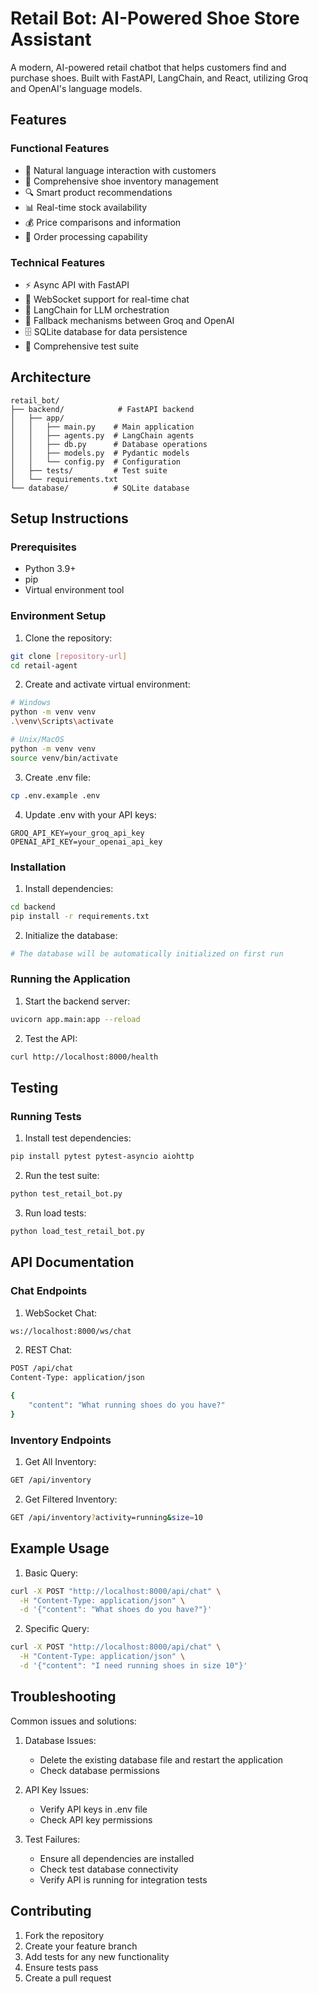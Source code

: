 # Retail Bot: AI-Powered Shoe Store Assistant

A modern, AI-powered retail chatbot that helps customers find and purchase shoes. Built with FastAPI, LangChain, and React, utilizing Groq and OpenAI's language models.

## Features

### Functional Features
- 🤖 Natural language interaction with customers
- 👟 Comprehensive shoe inventory management
- 🔍 Smart product recommendations
- 📊 Real-time stock availability
- 💰 Price comparisons and information
- 🛒 Order processing capability

### Technical Features
- ⚡ Async API with FastAPI
- 🔄 WebSocket support for real-time chat
- 🧠 LangChain for LLM orchestration
- 🔄 Fallback mechanisms between Groq and OpenAI
- 🗄️ SQLite database for data persistence
- 🧪 Comprehensive test suite

## Architecture

```
retail_bot/
├── backend/            # FastAPI backend
│   ├── app/
│   │   ├── main.py    # Main application
│   │   ├── agents.py  # LangChain agents
│   │   ├── db.py      # Database operations
│   │   ├── models.py  # Pydantic models
│   │   └── config.py  # Configuration
│   ├── tests/         # Test suite
│   └── requirements.txt
└── database/          # SQLite database
```

## Setup Instructions

### Prerequisites
- Python 3.9+
- pip
- Virtual environment tool

### Environment Setup

1. Clone the repository:
```bash
git clone [repository-url]
cd retail-agent
```

2. Create and activate virtual environment:
```bash
# Windows
python -m venv venv
.\venv\Scripts\activate

# Unix/MacOS
python -m venv venv
source venv/bin/activate
```

3. Create .env file:
```bash
cp .env.example .env
```

4. Update .env with your API keys:
```env
GROQ_API_KEY=your_groq_api_key
OPENAI_API_KEY=your_openai_api_key
```

### Installation

1. Install dependencies:
```bash
cd backend
pip install -r requirements.txt
```

2. Initialize the database:
```bash
# The database will be automatically initialized on first run
```

### Running the Application

1. Start the backend server:
```bash
uvicorn app.main:app --reload
```

2. Test the API:
```bash
curl http://localhost:8000/health
```

## Testing

### Running Tests

1. Install test dependencies:
```bash
pip install pytest pytest-asyncio aiohttp
```

2. Run the test suite:
```bash
python test_retail_bot.py
```

3. Run load tests:
```bash
python load_test_retail_bot.py
```

## API Documentation

### Chat Endpoints

1. WebSocket Chat:
```bash
ws://localhost:8000/ws/chat
```

2. REST Chat:
```bash
POST /api/chat
Content-Type: application/json

{
    "content": "What running shoes do you have?"
}
```

### Inventory Endpoints

1. Get All Inventory:
```bash
GET /api/inventory
```

2. Get Filtered Inventory:
```bash
GET /api/inventory?activity=running&size=10
```

## Example Usage

1. Basic Query:
```bash
curl -X POST "http://localhost:8000/api/chat" \
  -H "Content-Type: application/json" \
  -d '{"content": "What shoes do you have?"}'
```

2. Specific Query:
```bash
curl -X POST "http://localhost:8000/api/chat" \
  -H "Content-Type: application/json" \
  -d '{"content": "I need running shoes in size 10"}'
```

## Troubleshooting

Common issues and solutions:

1. Database Issues:
   - Delete the existing database file and restart the application
   - Check database permissions

2. API Key Issues:
   - Verify API keys in .env file
   - Check API key permissions

3. Test Failures:
   - Ensure all dependencies are installed
   - Check test database connectivity
   - Verify API is running for integration tests

## Contributing

1. Fork the repository
2. Create your feature branch
3. Add tests for any new functionality
4. Ensure tests pass
5. Create a pull request
